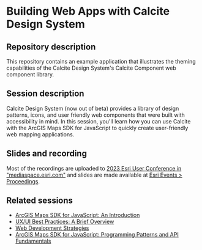 # Building Web Apps with Calcite Design System

## Repository description
This repository contains an example application that illustrates the theming capabilities of the Calcite Design System's Calcite Component web component library.

## Session description

Calcite Design System (now out of beta) provides a library of design patterns, icons, and user friendly web components that were built with accessibility in mind. In this session, you'll learn how you can use Calcite with the ArcGIS Maps SDK for JavaScript to quickly create user-friendly web mapping applications.

## Slides and recording

Most of the recordings are uploaded to [2023 Esri User Conference in "mediaspace.esri.com"](https://mediaspace.esri.com/) and slides are made available at [Esri Events > Proceedings](https://www.esri.com/en-us/about/events/index/proceedings).

## Related sessions

- [ArcGIS Maps SDK for JavaScript: An Introduction](https://uc2023.esri.com/flow/esri/23uc/eventportal/page/detailed-agenda/session/1679292817411001AKxP)
- [UX/UI Best Practices: A Brief Overview](https://uc2023.esri.com/flow/esri/23uc/eventportal/page/detailed-agenda/session/1671599315363001peIW)
- [Web Development Strategies](https://uc2023.esri.com/flow/esri/23uc/eventportal/page/detailed-agenda/session/1679292515260001mKvJ)
- [ArcGIS Maps SDK for JavaScript: Programming Patterns and API Fundamentals](https://uc2023.esri.com/flow/esri/23uc/eventportal/page/detailed-agenda/session/1671589077394001o9sT)
